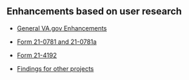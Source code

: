 ## Enhancements based on user research ##

* [General VA.gov Enhancements](https://github.com/department-of-veterans-affairs/vets.gov-team/blob/master/Products/Disability/Disability%20526EZ/BAH-526/UX%20Enhancements/General%20VAdotGov%20Enhancements.md)

* [Form 21-0781 and 21-0781a](https://github.com/department-of-veterans-affairs/vets.gov-team/blob/master/Products/Disability/Disability%20526EZ/BAH-526/UX%20Enhancements/Form%200781%20and%200781a.md)

* [Form 21-4192](https://github.com/department-of-veterans-affairs/vets.gov-team/blob/master/Products/Disability/Disability%20526EZ/BAH-526/UX%20Enhancements/Form%204192.md)

* [Findings for other projects](https://github.com/department-of-veterans-affairs/vets.gov-team/blob/master/Products/Disability/Disability%20526EZ/BAH-526/UX%20Enhancements/Findings%20for%20other%20projects.md)

